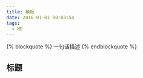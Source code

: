 ```yaml
---
title: 模板
date: 2016-01-01 00:03:54
tags:
  - MD
---
```


{% blockquote %} 一句话描述 {% endblockquote %}

<!--more-->

## 标题
